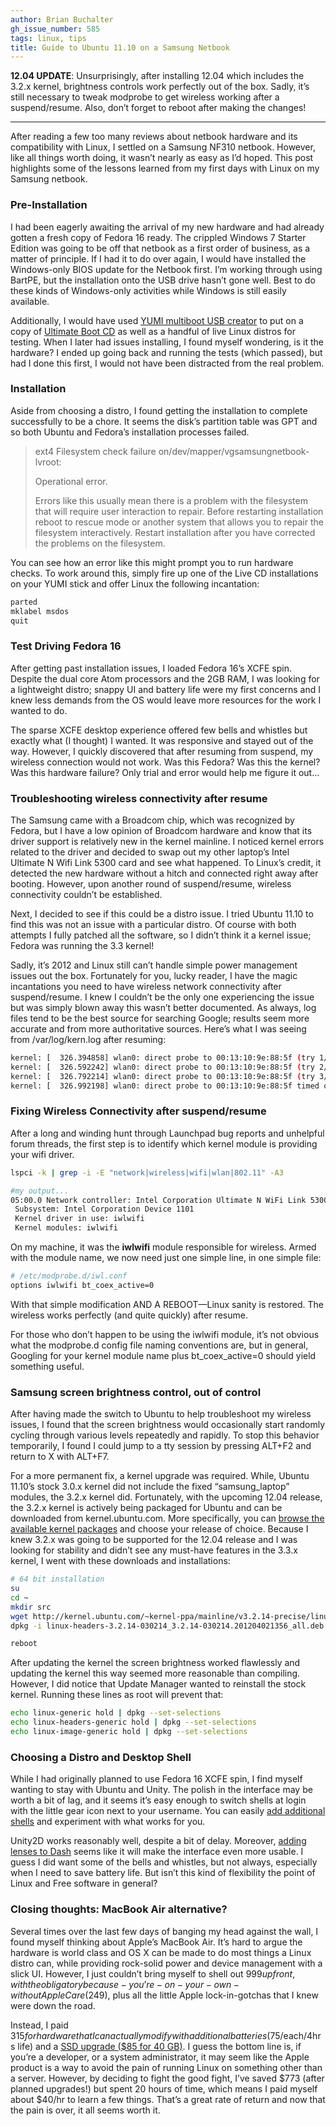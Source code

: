 ```yaml
---
author: Brian Buchalter
gh_issue_number: 585
tags: linux, tips
title: Guide to Ubuntu 11.10 on a Samsung Netbook
---
```




**12.04 UPDATE**: Unsurprisingly, after installing 12.04 which includes the 3.2.x kernel, brightness controls work perfectly out of the box. Sadly, it’s still necessary to tweak modprobe to get wireless working after a suspend/resume. Also, don’t forget to reboot after making the changes!

-----------

After reading a few too many reviews about netbook hardware and its compatibility with Linux, I settled on a Samsung NF310 netbook. However, like all things worth doing, it wasn’t nearly as easy as I’d hoped. This post highlights some of the lessons learned from my first days with Linux on my Samsung netbook.

### Pre-Installation

I had been eagerly awaiting the arrival of my new hardware and had already gotten a fresh copy of Fedora 16 ready. The crippled Windows 7 Starter Edition was going to be off that netbook as a first order of business, as a matter of principle. If I had it to do over again, I would have installed the Windows-only BIOS update for the Netbook first. I’m working through using BartPE, but the installation onto the USB drive hasn’t gone well. Best to do these kinds of Windows-only activities while Windows is still easily available.

Additionally, I would have used [YUMI multiboot USB creator](http://www.pendrivelinux.com/yumi-multiboot-usb-creator/) to put on a copy of [Ultimate Boot CD](http://www.ultimatebootcd.com/) as well as a handful of live Linux distros for testing. When I later had issues installing, I found myself wondering, is it the hardware? I ended up going back and running the tests (which passed), but had I done this first, I would not have been distracted from the real problem.

### Installation

Aside from choosing a distro, I found getting the installation to complete successfully to be a chore. It seems the disk’s partition table was GPT and so both Ubuntu and Fedora’s installation processes failed.

> ext4 Filesystem check failure on/dev/mapper/vgsamsungnetbook-lvroot:
> 
> 
> 
> Operational error.
> 
> 
> 
> Errors like this usually mean there is a problem with the filesystem that will require user interaction to repair. Before restarting installation reboot to rescue mode or another system that allows you to repair the filesystem interactively. Restart installation after you have corrected the problems on the filesystem.
> 
> 

You can see how an error like this might prompt you to run hardware checks. To work around this, simply fire up one of the Live CD installations on your YUMI stick and offer Linux the following incantation:

```bash
parted
mklabel msdos
quit
```

### Test Driving Fedora 16

After getting past installation issues, I loaded Fedora 16’s XCFE spin. Despite the dual core Atom processors and the 2GB RAM, I was looking for a lightweight distro; snappy UI and battery life were my first concerns and I knew less demands from the OS would leave more resources for the work I wanted to do.

The sparse XCFE desktop experience offered few bells and whistles but exactly what (I thought) I wanted. It was responsive and stayed out of the way. However, I quickly discovered that after resuming from suspend, my wireless connection would not work. Was this Fedora? Was this the kernel? Was this hardware failure? Only trial and error would help me figure it out...

### Troubleshooting wireless connectivity after resume

The Samsung came with a Broadcom chip, which was recognized by Fedora, but I have a low opinion of Broadcom hardware and know that its driver support is relatively new in the kernel mainline. I noticed kernel errors related to the driver and decided to swap out my other laptop’s Intel Ultimate N Wifi Link 5300 card and see what happened. To Linux’s credit, it detected the new hardware without a hitch and connected right away after booting. However, upon another round of suspend/resume, wireless connectivity couldn’t be established.

Next, I decided to see if this could be a distro issue. I tried Ubuntu 11.10 to find this was not an issue with a particular distro. Of course with both attempts I fully patched all the software, so I didn’t think it a kernel issue; Fedora was running the 3.3 kernel!

Sadly, it’s 2012 and Linux still can’t handle simple power management issues out the box. Fortunately for you, lucky reader, I have the magic incantations you need to have wireless network connectivity after suspend/resume. I knew I couldn’t be the only one experiencing the issue but was simply blown away this wasn’t better documented. As always, log files tend to be the best source for searching Google; results seem more accurate and from more authoritative sources. Here’s what I was seeing from /var/log/kern.log after resuming:

```bash
kernel: [  326.394858] wlan0: direct probe to 00:13:10:9e:88:5f (try 1/3)
kernel: [  326.592242] wlan0: direct probe to 00:13:10:9e:88:5f (try 2/3)
kernel: [  326.792214] wlan0: direct probe to 00:13:10:9e:88:5f (try 3/3)
kernel: [  326.992198] wlan0: direct probe to 00:13:10:9e:88:5f timed out
```

### Fixing Wireless Connectivity after suspend/resume

After a long and winding hunt through Launchpad bug reports and unhelpful forum threads, the first step is to identify which kernel module is providing your wifi driver.

```bash
lspci -k | grep -i -E "network|wireless|wifi|wlan|802.11" -A3

#my output...
05:00.0 Network controller: Intel Corporation Ultimate N WiFi Link 5300
 Subsystem: Intel Corporation Device 1101
 Kernel driver in use: iwlwifi
 Kernel modules: iwlwifi
```

On my machine, it was the **iwlwifi** module responsible for wireless. Armed with the module name, we now need just one simple line, in one simple file:

```bash
# /etc/modprobe.d/iwl.conf
options iwlwifi bt_coex_active=0
```

With that simple modification AND A REBOOT—​Linux sanity is restored. The wireless works perfectly (and quite quickly) after resume.

For those who don’t happen to be using the iwlwifi module, it’s not obvious what the modprobe.d config file naming conventions are, but in general, Googling for your kernel module name plus bt_coex_active=0 should yield something useful.

### Samsung screen brightness control, out of control

After having made the switch to Ubuntu to help troubleshoot my wireless issues, I found that the screen brightness would occasionally start randomly cycling through various levels repeatedly and rapidly. To stop this behavior temporarily, I found I could jump to a tty session by pressing ALT+F2 and return to X with ALT+F7.

For a more permanent fix, a kernel upgrade was required. While, Ubuntu 11.10’s stock 3.0.x kernel did not include the fixed “samsung_laptop” modules, the 3.2.x kernel did. Fortunately, with the upcoming 12.04 release, the 3.2.x kernel is actively being packaged for Ubuntu and can be downloaded from kernel.ubuntu.com. More specifically, you can [browse the available kernel packages](http://kernel.ubuntu.com/~kernel-ppa/mainline/) and choose your release of choice. Because I knew 3.2.x was going to be supported for the 12.04 release and I was looking for stability and didn’t see any must-have features in the 3.3.x kernel, I went with these downloads and installations:

```bash
# 64 bit installation
su
cd ~
mkdir src
wget http://kernel.ubuntu.com/~kernel-ppa/mainline/v3.2.14-precise/linux-headers-3.2.14-030214_3.2.14-030214.201204021356_all.deb http://kernel.ubuntu.com/~kernel-ppa/mainline/v3.2.14-precise/linux-headers-3.2.14-030214-generic_3.2.14-030214.201204021356_amd64.deb http://kernel.ubuntu.com/~kernel-ppa/mainline/v3.2.14-precise/linux-image-3.2.14-030214-generic_3.2.14-030214.201204021356_amd64.deb
dpkg -i linux-headers-3.2.14-030214_3.2.14-030214.201204021356_all.deb linux-headers-3.2.14-030214-generic_3.2.14-030214.201204021356_amd64.deb linux-image-3.2.14-030214-generic_3.2.14-030214.201204021356_amd64.deb

reboot
```

After updating the kernel the screen brightness worked flawlessly and updating the kernel this way seemed more reasonable than compiling. However, I did notice that Update Manager wanted to reinstall the stock kernel. Running these lines as root will prevent that:

```bash
echo linux-generic hold | dpkg --set-selections
echo linux-headers-generic hold | dpkg --set-selections
echo linux-image-generic hold | dpkg --set-selections
```

### Choosing a Distro and Desktop Shell

While I had originally planned to use Fedora 16 XCFE spin, I find myself wanting to stay with Ubuntu and Unity. The polish in the interface may be worth a bit of lag, and it seems it’s easy enough to switch shells at login with the little gear icon next to your username. You can easily [add additional shells](http://www.techdrivein.com/2011/05/top-4-lightweight-official-ubuntu-based.html) and experiment with what works for you.

Unity2D works reasonably well, despite a bit of delay. Moreover, [adding lenses to Dash](https://askubuntu.com/questions/38772/what-lenses-for-unity-are-available) seems like it will make the interface even more usable. I guess I did want some of the bells and whistles, but not always, especially when I need to save battery life. But isn’t this kind of flexibility the point of Linux and Free software in general?

### Closing thoughts: MacBook Air alternative?

Several times over the last few days of banging my head against the wall, I found myself thinking about Apple’s MacBook Air. It’s hard to argue the hardware is world class and OS X can be made to do most things a Linux distro can, while providing rock-solid power and device management with a slick UI. However, I just couldn’t bring myself to shell out $999 upfront, with the obligatory because-you’re-on-your-own-without AppleCare ($249), plus all the little Apple lock-in-gotchas that I knew were down the road.

Instead, I paid $315 for hardware that I can actually modify with additional batteries ($75/each/4hrs life) and a [SSD upgrade ($85 for 40 GB)](https://www.newegg.com/Product/Product.aspx?Item=N82E16820167046). I guess the bottom line is, if you’re a developer, or a system administrator, it may seem like the Apple product is a way to avoid the pain of running Linux on something other than a server. However, by deciding to fight the good fight, I’ve saved $773 (after planned upgrades!) but spent 20 hours of time, which means I paid myself about $40/hr to learn a few things. That’s a great rate of return and now that the pain is over, it all seems worth it.


